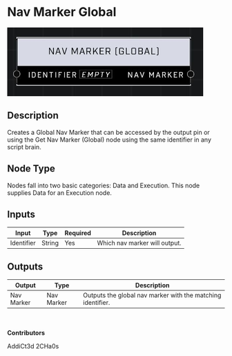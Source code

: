 # Nav Marker Global
![](../../../.gitbook/assets/nav-marker-global.JPG)
## Description
Creates a Global Nav Marker that can be accessed by the output pin or using the Get Nav Marker (Global) node using the same identifier in any script brain.

## Node Type
Nodes fall into two basic categories: Data and Execution. This node supplies Data for an Execution node.

## Inputs
| Input | Type | Required | Description |
|------------------|------------------|----------|--------------------------------------------------------------|
| Identifier | String | Yes | Which nav marker will output. |

## Outputs
| Output | Type | Description |
|------------------|------------------|--------------------------------------------------------------|
| Nav Marker | Nav Marker | Outputs the global nav marker with the matching identifier. |

\
\
**Contributors**

AddiCt3d 2CHa0s